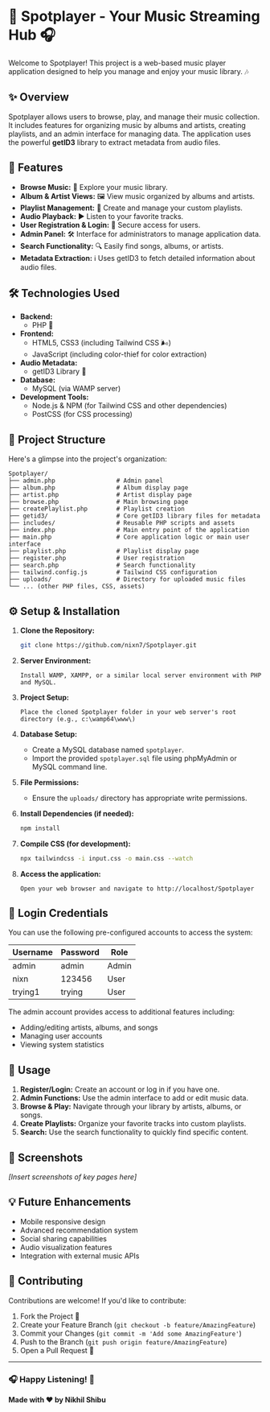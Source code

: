# 🎵 Spotplayer - Your Music Streaming Hub 🎧

Welcome to Spotplayer! This project is a web-based music player application designed to help you manage and enjoy your music library. 🎶

## ✨ Overview

Spotplayer allows users to browse, play, and manage their music collection. It includes features for organizing music by albums and artists, creating playlists, and an admin interface for managing data. The application uses the powerful **getID3** library to extract metadata from audio files.

## 🚀 Features

*   **Browse Music:** 📂 Explore your music library.
*   **Album & Artist Views:** 🖼️ View music organized by albums and artists.
*   **Playlist Management:** 🎼 Create and manage your custom playlists.
*   **Audio Playback:** ▶️ Listen to your favorite tracks.
*   **User Registration & Login:** 👤 Secure access for users.
*   **Admin Panel:** 🛠️ Interface for administrators to manage application data.
*   **Search Functionality:** 🔍 Easily find songs, albums, or artists.
*   **Metadata Extraction:** ℹ️ Uses getID3 to fetch detailed information about audio files.

## 🛠️ Technologies Used

*   **Backend:**
    *   PHP 🐘
*   **Frontend:**
    *   HTML5, CSS3 (including Tailwind CSS 🌬️)
    *   JavaScript (including color-thief for color extraction)
*   **Audio Metadata:**
    *   getID3 Library 🎵
*   **Database:** 
    *   MySQL (via WAMP server)
*   **Development Tools:**
    *   Node.js & NPM (for Tailwind CSS and other dependencies)
    *   PostCSS (for CSS processing)

## 📁 Project Structure

Here's a glimpse into the project's organization:

```
Spotplayer/
├── admin.php                 # Admin panel
├── album.php                 # Album display page
├── artist.php                # Artist display page
├── browse.php                # Main browsing page
├── createPlaylist.php        # Playlist creation
├── getid3/                   # Core getID3 library files for metadata
├── includes/                 # Reusable PHP scripts and assets
├── index.php                 # Main entry point of the application
├── main.php                  # Core application logic or main user interface
├── playlist.php              # Playlist display page
├── register.php              # User registration
├── search.php                # Search functionality
├── tailwind.config.js        # Tailwind CSS configuration
├── uploads/                  # Directory for uploaded music files
└── ... (other PHP files, CSS, assets)
```

## ⚙️ Setup & Installation

1.  **Clone the Repository:**
    ```bash
    git clone https://github.com/nixn7/Spotplayer.git
    ```
    
2.  **Server Environment:**
    ```
    Install WAMP, XAMPP, or a similar local server environment with PHP and MySQL.
    ```
    
3.  **Project Setup:**
    ```
    Place the cloned Spotplayer folder in your web server's root directory (e.g., c:\wamp64\www\)
    ```
    
4.  **Database Setup:**
    *   Create a MySQL database named `spotplayer`.
    *   Import the provided `spotplayer.sql` file using phpMyAdmin or MySQL command line.
    
5.  **File Permissions:** 
    *   Ensure the `uploads/` directory has appropriate write permissions.
    
6.  **Install Dependencies (if needed):**
    ```bash
    npm install
    ```
    
7.  **Compile CSS (for development):**
    ```bash
    npx tailwindcss -i input.css -o main.css --watch
    ```
    
8.  **Access the application:** 
    ```
    Open your web browser and navigate to http://localhost/Spotplayer
    ```

## 🔐 Login Credentials

You can use the following pre-configured accounts to access the system:

| Username | Password | Role  |
|----------|----------|-------|
| admin    | admin    | Admin |
| nixn     | 123456   | User  |
| trying1  | trying   | User  |

The admin account provides access to additional features including:
- Adding/editing artists, albums, and songs
- Managing user accounts
- Viewing system statistics

## 🚀 Usage

1.  **Register/Login:** Create an account or log in if you have one.
2.  **Admin Functions:** Use the admin interface to add or edit music data.
3.  **Browse & Play:** Navigate through your library by artists, albums, or songs.
4.  **Create Playlists:** Organize your favorite tracks into custom playlists.
5.  **Search:** Use the search functionality to quickly find specific content.

## 📱 Screenshots

*[Insert screenshots of key pages here]*

## 💡 Future Enhancements

- Mobile responsive design
- Advanced recommendation system
- Social sharing capabilities
- Audio visualization features
- Integration with external music APIs

## 🤝 Contributing

Contributions are welcome! If you'd like to contribute:

1.  Fork the Project 🍴
2.  Create your Feature Branch (`git checkout -b feature/AmazingFeature`)
3.  Commit your Changes (`git commit -m 'Add some AmazingFeature'`)
4.  Push to the Branch (`git push origin feature/AmazingFeature`)
5.  Open a Pull Request 🔁

---

### 🎧 Happy Listening! 🎵

**Made with ❤️ by Nikhil Shibu**